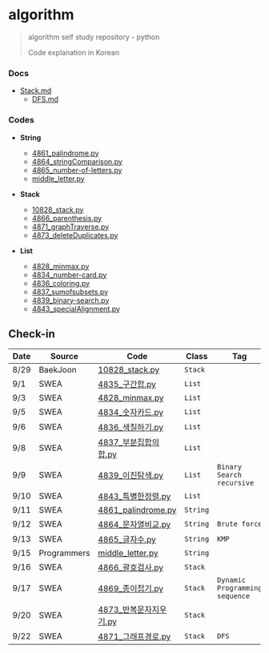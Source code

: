 # algorithm
> algorithm self study repository - python
>
> Code explanation in Korean



### Docs

- [Stack.md](https://github.com/sophryu99/algorithm/blob/master/Readme/Stack.md)
  - [DFS.md](https://github.com/sophryu99/algorithm/blob/master/Readme/DFS.md)



### Codes

- **String**
  - [4861_palindrome.py](https://github.com/sophryu99/algorithm/blob/master/SWEA/String_4861_palindrome.py)
  - [4864_stringComparison.py](https://github.com/sophryu99/algorithm/blob/master/SWEA/String_4864_문자열비교.py)
  - [4865_number-of-letters.py](https://github.com/sophryu99/algorithm/blob/master/SWEA/String_4865_글자수.py)
  - [middle_letter.py](https://github.com/sophryu99/algorithm/blob/master/Programmers/middle_letter.py)



- **Stack**
  - [10828_stack.py](https://github.com/sophryu99/algorithm/blob/master/BaekJoon/10828_stack.py)
  - [4866_parenthesis.py](https://github.com/sophryu99/algorithm/blob/master/SWEA/Stack_4866_괄호검사.py)
  - [4871_graphTraverse.py](https://github.com/sophryu99/algorithm/blob/master/SWEA/Stack_4871_그래프경로.py)
  - [4873_deleteDuplicates.py](https://github.com/sophryu99/algorithm/blob/master/SWEA/Stack_4873_반복문자지우기.py)



- **List**
  - [4828_minmax.py](https://github.com/sophryu99/algorithm/blob/master/SWEA/List1_4828_minmax.py)
  - [4834_number-card.py](https://github.com/sophryu99/algorithm/blob/master/SWEA/List1_4834_숫자카드.py)
  - [4836_coloring.py](https://github.com/sophryu99/algorithm/blob/master/SWEA/List2_4836_색칠하기.py)
  - [4837_sumofsubsets.py](https://github.com/sophryu99/algorithm/blob/master/SWEA/List2_4837_부분집합의합.py)
  - [4839_binary-search.py](https://github.com/sophryu99/algorithm/blob/master/SWEA/List2_4839_이진탐색.py)
  - [4843_specialAlignment.py](https://github.com/sophryu99/algorithm/blob/master/SWEA/List2_4843_특별한정렬.py)



#### 

## Check-in

| Date | Source      | Code                                                         | Class    | Tag                              | Link                              |
| ---- | ----------- | ------------------------------------------------------------ | -------- | -------------------------------- | --------------------------------- |
| 8/29 | BaekJoon    | [10828_stack.py](https://github.com/sophryu99/algorithm/blob/master/BaekJoon/10828_stack.py) | `Stack`  |                                  |                                   |
| 9/1  | SWEA        | [4835_구간합.py](https://github.com/sophryu99/algorithm/blob/master/SWEA/List1_4835_구간합.py) | `List`   |                                  |                                   |
| 9/3  | SWEA        | [4828_minmax.py](https://github.com/sophryu99/algorithm/blob/master/SWEA/List1_4828_minmax.py) | `List`   |                                  |                                   |
| 9/5  | SWEA        | [4834_숫자카드.py](https://github.com/sophryu99/algorithm/blob/master/SWEA/List1_4834_숫자카드.py) | `List`   |                                  |                                   |
| 9/6  | SWEA        | [4836_색칠하기.py](https://github.com/sophryu99/algorithm/blob/master/SWEA/List2_4836_색칠하기.py) | `List`   |                                  |                                   |
| 9/8  | SWEA        | [4837_부분집합의합.py](https://github.com/sophryu99/algorithm/blob/master/SWEA/List2_4837_부분집합의합.py) | `List`   |                                  |                                   |
| 9/9  | SWEA        | [4839_이진탐색.py](https://github.com/sophryu99/algorithm/blob/master/SWEA/List2_4839_이진탐색.py) | `List`   | `Binary Search` `recursive`      |                                   |
| 9/10 | SWEA        | [4843_특별한정렬.py](https://github.com/sophryu99/algorithm/blob/master/SWEA/List2_4843_특별한정렬.py) | `List`   |                                  |                                   |
| 9/11 | SWEA        | [4861_palindrome.py](https://github.com/sophryu99/algorithm/blob/master/SWEA/String_4861_palindrome.py) | `String` |                                  | [🌟](https://sophuu.tistory.com/5) |
| 9/12 | SWEA        | [4864_문자열비교.py](https://github.com/sophryu99/algorithm/blob/master/SWEA/String_4864_문자열비교.py) | `String` | `Brute force`                    | [🌟](https://sophuu.tistory.com/3) |
| 9/13 | SWEA        | [4865_글자수.py](https://github.com/sophryu99/algorithm/blob/master/SWEA/String_4865_글자수.py) | `String` | `KMP`                            | [🌟](https://sophuu.tistory.com/4) |
| 9/15 | Programmers | [middle_letter.py](https://github.com/sophryu99/algorithm/blob/master/Programmers/middle_letter.py) | `String` |                                  |                                   |
| 9/16 | SWEA        | [4866_괄호검사.py](https://github.com/sophryu99/algorithm/blob/master/SWEA/Stack_4866_괄호검사.py) | `Stack`  |                                  | [🌟](https://sophuu.tistory.com/6) |
| 9/17 | SWEA        | [4869_종이접기.py](https://github.com/sophryu99/algorithm/blob/master/SWEA/Stack_4869_종이접기.py) | `Stack`  | `Dynamic Programming` `sequence` |                                   |
| 9/20 | SWEA        | [4873_반복문자지우기.py](https://github.com/sophryu99/algorithm/blob/master/SWEA/Stack_4873_반복문자지우기.py) | `Stack`  |                                  |                                   |
| 9/22 | SWEA        | [4871_그래프경로.py](https://github.com/sophryu99/algorithm/blob/master/SWEA/Stack_4871_그래프경로.py) | `Stack`  | `DFS`                            |                                   |






